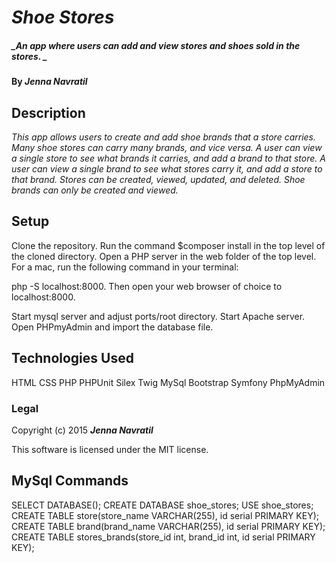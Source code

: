 # _Shoe Stores_

##### _An app where users can add and view stores and shoes sold in the stores. _

#### By _**Jenna Navratil**_

## Description

_This app allows users to create and add shoe brands that a store carries. Many shoe stores can carry many brands, and vice versa. A user can view a single store to see what brands it carries, and add a brand to that store. A user can view a single brand to see what stores carry it, and add a store to that brand. Stores can be created, viewed, updated, and deleted. Shoe brands can only be created and viewed._

## Setup

Clone the repository. Run the command $composer install in the top level of the cloned directory. Open a PHP server in the web folder of the top level. For a mac, run the following command in your terminal:

php -S localhost:8000. Then open your web browser of choice to localhost:8000.

Start mysql server and adjust ports/root directory. Start Apache server. Open PHPmyAdmin and import the database file.

## Technologies Used

HTML
CSS
PHP
PHPUnit
Silex
Twig
MySql
Bootstrap
Symfony
PhpMyAdmin

### Legal


Copyright (c) 2015 **_Jenna Navratil_**

This software is licensed under the MIT license.

## MySql Commands
SELECT DATABASE();
CREATE DATABASE shoe_stores;
USE shoe_stores;
CREATE TABLE store(store_name VARCHAR(255), id serial PRIMARY KEY);
CREATE TABLE brand(brand_name VARCHAR(255), id serial PRIMARY KEY);
CREATE TABLE stores_brands(store_id int, brand_id int, id serial PRIMARY KEY);
